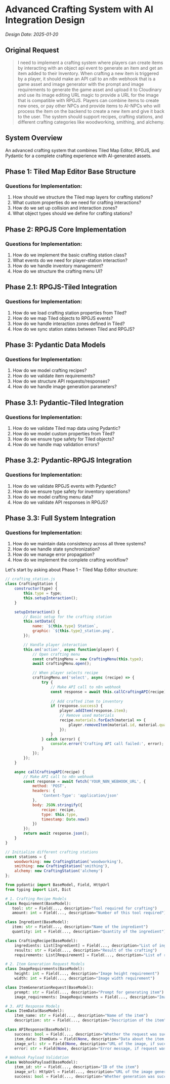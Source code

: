 # Advanced Crafting System with AI Integration Design
*Design Date: 2025-01-20*

## Original Request
> I need to implement a crafting system where players can create items by interacting with an object api event to generate an item and get an item added to their Inventory. When crafting a new item is triggered by a player, it should make an API call to an n8n webhook that is a game asset and image generator with the prompt and image requirements to generate the game asset and upload it to Cloudinary and use its image editing URL magic to provide a URL for the image that is compatible with RPGJS. Players can combine items to create new ones, or pay other NPCs and provide items to AI-NPCs who will process the item on the backend to create a new item and give it back to the user. The system should support recipes, crafting stations, and different crafting categories like woodworking, smithing, and alchemy.

## System Overview
An advanced crafting system that combines Tiled Map Editor, RPGJS, and Pydantic for a complete crafting experience with AI-generated assets.

## Phase 1: Tiled Map Editor Base Structure
### Questions for Implementation:
1. How should we structure the Tiled map layers for crafting stations?
2. What custom properties do we need for crafting interactions?
3. How do we set up collision and interaction zones?
4. What object types should we define for crafting stations?

## Phase 2: RPGJS Core Implementation
### Questions for Implementation:
1. How do we implement the basic crafting station class?
2. What events do we need for player-station interaction?
3. How do we handle inventory management?
4. How do we structure the crafting menu UI?

## Phase 2.1: RPGJS-Tiled Integration
### Questions for Implementation:
1. How do we load crafting station properties from Tiled?
2. How do we map Tiled objects to RPGJS events?
3. How do we handle interaction zones defined in Tiled?
4. How do we sync station states between Tiled and RPGJS?

## Phase 3: Pydantic Data Models
### Questions for Implementation:
1. How do we model crafting recipes?
2. How do we validate item requirements?
3. How do we structure API requests/responses?
4. How do we handle image generation parameters?

## Phase 3.1: Pydantic-Tiled Integration
### Questions for Implementation:
1. How do we validate Tiled map data using Pydantic?
2. How do we model custom properties from Tiled?
3. How do we ensure type safety for Tiled objects?
4. How do we handle map validation errors?

## Phase 3.2: Pydantic-RPGJS Integration
### Questions for Implementation:
1. How do we validate RPGJS events with Pydantic?
2. How do we ensure type safety for inventory operations?
3. How do we model crafting menu data?
4. How do we validate API responses in RPGJS?

## Phase 3.3: Full System Integration
### Questions for Implementation:
1. How do we maintain data consistency across all three systems?
2. How do we handle state synchronization?
3. How do we manage error propagation?
4. How do we implement the complete crafting workflow?

Let's start by asking about Phase 1 - Tiled Map Editor structure:

```javascript
// crafting_station.js
class CraftingStation {
    constructor(type) {
        this.type = type;
        this.setupInteraction();
    }

    setupInteraction() {
        // Basic setup for the crafting station
        this.setData({
            name: `${this.type} Station`,
            graphic: `${this.type}_station.png`,
        });

        // Handle player interaction
        this.on('action', async function(player) {
            // Open crafting menu
            const craftingMenu = new CraftingMenu(this.type);
            await craftingMenu.open();

            // When player selects recipe
            craftingMenu.on('select', async (recipe) => {
                try {
                    // Make API call to n8n webhook
                    const response = await this.callCraftingAPI(recipe);
                    
                    // Add crafted item to inventory
                    if (response.success) {
                        player.addItem(response.item);
                        // Remove used materials
                        recipe.materials.forEach(material => {
                            player.removeItem(material.id, material.quantity);
                        });
                    }
                } catch (error) {
                    console.error('Crafting API call failed:', error);
                }
            });
        });
    }

    async callCraftingAPI(recipe) {
        // Make API call to n8n webhook
        const response = await fetch('YOUR_N8N_WEBHOOK_URL', {
            method: 'POST',
            headers: {
                'Content-Type': 'application/json'
            },
            body: JSON.stringify({
                recipe: recipe,
                type: this.type,
                timestamp: Date.now()
            })
        });
        return await response.json();
    }
}

// Initialize different crafting stations
const stations = {
    woodworking: new CraftingStation('woodworking'),
    smithing: new CraftingStation('smithing'),
    alchemy: new CraftingStation('alchemy')
};
```

```python
from pydantic import BaseModel, Field, HttpUrl
from typing import List, Dict

# 1. Crafting Recipe Models
class Requirement(BaseModel):
   tool: str = Field(..., description="Tool required for crafting")
   amount: int = Field(..., description="Number of this tool required")

class Ingredient(BaseModel):
   item: str = Field(..., description="Name of the ingredient")
   quantity: int = Field(..., description="Quantity of the ingredient")

class CraftingRecipe(BaseModel):
    ingredients: List[Ingredient] = Field(..., description="List of ingredients")
    results: str = Field(..., description="Result of the crafting")
    requirements: List[Requirement] = Field(..., description="List of requirements for crafting")

# 2. Item Generation Request Models
class ImageRequirements(BaseModel):
    height: int = Field(..., description="Image height requirement")
    width: int = Field(..., description="Image width requirement")

class ItemGenerationRequest(BaseModel):
    prompt: str = Field(..., description="Prompt for generating item")
    image_requirements: ImageRequirements = Field(..., description="Image Requirements")

# 3. API Response Models
class ItemData(BaseModel):
    item_name: str = Field(..., description="Name of the item")
    description: str = Field(..., description="Description of the item")

class APIResponse(BaseModel):
    success: bool = Field(..., description="Whether the request was successful")
    item_data: ItemData = Field(None, description="Data about the item, if successful")
    image_url: str = Field(None, description="URL of the image, if successful")
    error: str = Field(None, description="Error message, if request was unsuccessful")

# Webhook Payload Validation
class WebhookPayload(BaseModel):
    item_id: str = Field(..., description="ID of the item")
    image_url: HttpUrl = Field(..., description="URL of the image generated")
    success: bool = Field(..., description="Whether generation was successful")

